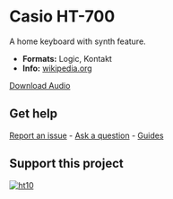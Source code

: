 # Casio HT-700 

A home keyboard with synth feature. 

-   **Formats:** Logic, Kontakt
-    **Info:** [wikipedia.org](https://en.wikipedia.org/wiki/Casio_SD_Synthesizers/)

[Download Audio](https://github.com/publicsamples/Casio-HT-700/releases/tag/1.0)

## **Get help**

[Report an issue](https://github.com/publicsamples/home/issues) - [Ask a question](https://github.com/publicsamples/home/discussions) - [Guides](https://github.com/publicsamples/home/wiki)

## **Support this project**

[
![ht10](https://www.modularsamples.com/ht10.png)
](https://modularsamples.gumroad.com/l/zDtupV)


